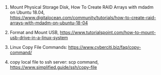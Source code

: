 1. Mount Physical Storage Disk, How To Create RAID Arrays with mdadm on Ubuntu 18.04, https://www.digitalocean.com/community/tutorials/how-to-create-raid-arrays-with-mdadm-on-ubuntu-18-04

2. Format and Mount USB, https://www.tutorialspoint.com/how-to-mount-usb-drive-in-a-linux-system

3. Linux Copy File Commands: https://www.cyberciti.biz/faq/copy-command/

3. copy local file to ssh server: scp command, https://www.simplified.guide/ssh/copy-file
